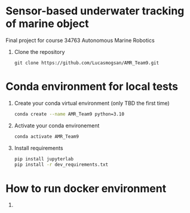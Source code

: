 # Sensor-based underwater tracking of marine object
Final project for course 34763 Autonomous Marine Robotics

1. Clone the repository
    ```
    git clone https://github.com/Lucasmogsan/AMR_Team9.git
    ```

# Conda environment for local tests

1. Create your conda virtual environment (only TBD the first time)
    ```bash
    conda create --name AMR_Team9 python=3.10
    ```
1. Activate your conda environement
    ```bash
    conda activate AMR_Team9
    ```
1. Install requirements
    ```bash
    pip install jupyterlab
    pip install -r dev_requirements.txt
    ```

# How to run docker environment

1. 
